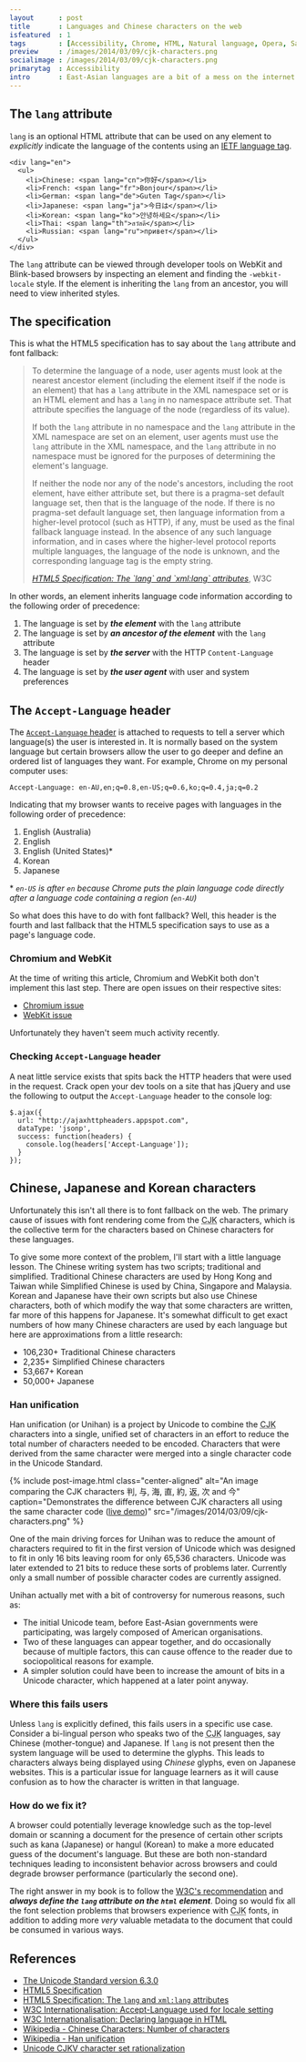 ```yaml
---
layout      : post
title       : Languages and Chinese characters on the web
isfeatured  : 1
tags        : [Accessibility, Chrome, HTML, Natural language, Opera, Safari, Unicode]
preview     : /images/2014/03/09/cjk-characters.png
socialimage : /images/2014/03/09/cjk-characters.png
primarytag  : Accessibility
intro       : East-Asian languages are a bit of a mess on the internet for a number of reasons, such as browser implementation, the presence of system fonts and web developers neglecting to address the issue on their side. This article dives deep into how languages work on the web and the problems that can occur.
---
```


## The `lang` attribute

`lang` is an optional HTML attribute that can be used on any element to *explicitly* indicate the language of the contents using an [IETF language tag][8].

<!--prettify lang=html-->
    <div lang="en">
      <ul>
        <li>Chinese: <span lang="cn">你好</span></li>
        <li>French: <span lang="fr">Bonjour</span></li>
        <li>German: <span lang="de">Guten Tag</span></li>
        <li>Japanese: <span lang="ja">今日は</span></li>
        <li>Korean: <span lang="ko">안녕하세요</span></li>
        <li>Thai: <span lang="th">สวัสดี</span></li>
        <li>Russian: <span lang="ru">привет</span></li>
      </ul>
    </div>

The `lang` attribute can be viewed through developer tools on WebKit and Blink-based browsers by inspecting an element and finding the `-webkit-locale` style. If the element is inheriting the `lang` from an ancestor, you will need to view inherited styles.



## The specification

This is what the HTML5 specification has to say about the `lang` attribute and font fallback:

> To determine the language of a node, user agents must look at the nearest ancestor element (including the element itself if the node is an element) that has a `lang` attribute in the XML namespace set or is an HTML element and has a `lang` in no namespace attribute set. That attribute specifies the language of the node (regardless of its value).
> 
> If both the `lang` attribute in no namespace and the `lang` attribute in the XML namespace are set on an element, user agents must use the `lang` attribute in the XML namespace, and the `lang` attribute in no namespace must be ignored for the purposes of determining the element's language.
> 
> If neither the node nor any of the node's ancestors, including the root element, have either attribute set, but there is a pragma-set default language set, then that is the language of the node. If there is no pragma-set default language set, then language information from a higher-level protocol (such as HTTP), if any, must be used as the final fallback language instead. In the absence of any such language information, and in cases where the higher-level protocol reports multiple languages, the language of the node is unknown, and the corresponding language tag is the empty string.
> 
> <footer><cite><a href="http://www.w3.org/TR/html5/dom.html#the-lang-and-xml:lang-attributes">HTML5 Specification: The `lang` and `xml:lang` attributes</a></cite>, W3C</footer>

In other words, an element inherits language code information according to the following order of precedence:

1. The language is set by ***the element*** with the `lang` attribute
2. The language is set by ***an ancestor of the element*** with the `lang` attribute
3. The language is set by ***the server*** with the HTTP `Content-Language` header
4. The language is set by ***the user agent*** with user and system preferences



## The `Accept-Language` header

The [`Accept-Language` header][2] is attached to requests to tell a server which language(s) the user is interested in. It is normally based on the system language but certain browsers allow the user to go deeper and define an ordered list of languages they want. For example, Chrome on my personal computer uses:

    Accept-Language: en-AU,en;q=0.8,en-US;q=0.6,ko;q=0.4,ja;q=0.2

Indicating that my browser wants to receive pages with languages in the following order of precedence:

1. English (Australia)
2. English
3. English (United States)\*
4. Korean
5. Japanese

\* *`en-US` is after `en` because Chrome puts the plain language code directly after a language code containing a region (`en-AU`)*

So what does this have to do with font fallback? Well, this header is the fourth and last fallback that the HTML5 specification says to use as a page's language code.

### Chromium and WebKit

At the time of writing this article, Chromium and WebKit both don't implement this last step. There are open issues on their respective sites:

- [Chromium issue][3]
- [WebKit issue][4]

Unfortunately they haven't seem much activity recently.

### Checking `Accept-Language` header

A neat little service exists that spits back the HTTP headers that were used in the request. Crack open your dev tools on a site that has jQuery and use the following to output the `Accept-Language` header to the console log:

<!--prettify lang=js-->
    $.ajax({
      url: "http://ajaxhttpheaders.appspot.com",
      dataType: 'jsonp',
      success: function(headers) {
        console.log(headers['Accept-Language']);
      }
    });



## Chinese, Japanese and Korean characters 

Unfortunately this isn't all there is to font fallback on the web. The primary cause of issues with font rendering come from the <abbr title="Chinese Japanese Korean">CJK</abbr> characters, which is the collective term for the characters based on Chinese characters for these languages.

To give some more context of the problem, I'll start with a little language lesson. The Chinese writing system has two scripts; traditional and simplified. Traditional Chinese characters are used by Hong Kong and Taiwan while Simplified Chinese is used by China, Singapore and Malaysia. Korean and Japanese have their own scripts but also use Chinese characters, both of which modify the way that some characters are written, far more of this happens for Japanese. It's somewhat difficult to get exact numbers of how many Chinese characters are used by each language but here are approximations from a little research:

- 106,230+ Traditional Chinese characters
- 2,235+ Simplified Chinese characters
- 53,667+ Korean
- 50,000+ Japanese

### Han unification 

Han unification (or Unihan) is a project by Unicode to combine the <abbr title="Chinese Japanese Korean">CJK</abbr> characters into a single, unified set of characters in an effort to reduce the total number of characters needed to be encoded. Characters that were derived from the same character were merged into a single character code in the Unicode Standard.

{% include post-image.html class="center-aligned" alt="An image comparing the CJK characters 判, 与, 海, 直, 約, 返, 次 and 今" caption="Demonstrates the difference between CJK characters all using the same character code (<a href='http://codepen.io/Tyriar/pen/mqLkH'>live demo</a>)" src="/images/2014/03/09/cjk-characters.png" %}

One of the main driving forces for Unihan was to reduce the amount of characters required to fit in the first version of Unicode which was designed to fit in only 16 bits leaving room for only 65,536 characters. Unicode was later extended to 21 bits to reduce these sorts of problems later. Currently only a small number of possible character codes are currently assigned.

Unihan actually met with a bit of controversy for numerous reasons, such as:

- The initial Unicode team, before East-Asian governments were participating, was largely composed of American organisations.
- Two of these languages can appear together, and do occasionally because of multiple factors, this can cause offence to the reader due to sociopolitical reasons for example.
- A simpler solution could have been to increase the amount of bits in a Unicode character, which happened at a later point anyway.

### Where this fails users

Unless `lang` is explicitly defined, this fails users in a specific use case. Consider a bi-lingual person who speaks two of the <abbr title="Chinese Japanese Korean">CJK</abbr> languages, say Chinese (mother-tongue) and Japanese. If `lang` is not present then the system language will be used to determine the glyphs. This leads to characters always being displayed using *Chinese* glyphs, even on Japanese websites. This is a particular issue for language learners as it will cause confusion as to how the character is written in that language.

### How do we fix it?

A browser could potentially leverage knowledge such as the top-level domain or scanning a document for the presence of certain other scripts such as kana (Japanese) or hangul (Korean) to make a more educated guess of the document's language. But these are both non-standard techniques leading to inconsistent behavior across browsers and could degrade browser performance (particularly the second one).

The right answer in my book is to follow the [W3C's recommendation][5] and ***always define the `lang` attribute on the `html` element***. Doing so would fix all the font selection problems that browsers experience with <abbr title="Chinese Japanese Korean">CJK</abbr> fonts, in addition to adding more *very* valuable metadata to the document that could be consumed in various ways.



## References

- [The Unicode Standard version 6.3.0][6]
- [HTML5 Specification][10]
- [HTML5 Specification: The `lang` and `xml:lang` attributes][9]
- [W3C Internationalisation: Accept-Language used for locale setting][13]
- [W3C Internationalisation: Declaring language in HTML][14]
- [Wikipedia - Chinese Characters: Number of characters][7]
- [Wikipedia - Han unification][15]
- [Unicode CJKV character set rationalization][12]

[1]: http://www.w3.org/TR/html5/dom.html#the-lang-and-xml:lang-attributes
[2]: https://www.w3.org/International/questions/qa-accept-lang-locales
[3]: http://crbug.com/179331
[4]: https://bugs.webkit.org/show_bug.cgi?id=93985
[5]: http://www.w3.org/International/questions/qa-html-language-declarations
[6]: http://www.unicode.org/versions/Unicode6.3.0/
[7]: http://en.wikipedia.org/wiki/Chinese_characters#Number_of_characters
[8]: http://tools.ietf.org/rfc/bcp/bcp47.txt
[9]: http://www.w3.org/TR/html5/dom.html#the-lang-and-xml:lang-attributes
[10]: http://www.w3.org/TR/html5
[12]: http://homepage.ntlworld.com/jonathan.deboynepollard/FGA/unicode-cjkv-character-set-rationalization.html
[13]: http://www.w3.org/International/questions/qa-accept-lang-locales
[14]: http://www.w3.org/International/questions/qa-html-language-declarations
[15]: http://en.wikipedia.org/wiki/Han_unification